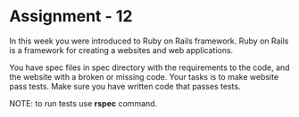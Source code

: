 Assignment - 12
==

In this week you were introduced to Ruby on Rails framework. Ruby on Rails is a framework for creating a websites and web applications.

You have spec files in spec directory with the requirements to the code, and the website with a broken or missing code.
Your tasks is to make website pass tests. Make sure you have written code that passes tests.

NOTE: to run tests use **rspec** command.
